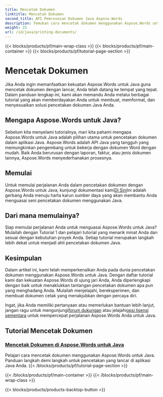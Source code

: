 ```yaml
---
title: Mencetak Dokumen
linktitle: Mencetak Dokumen
second_title: API Pemrosesan Dokumen Java Aspose.Words
description: Temukan cara mencetak dokumen menggunakan Aspose.Words untuk Java dengan daftar tutorial lengkap kami. Pelajari cara membuat, memformat, dan menyesuaikan solusi pencetakan dokumen Java Anda.
weight: 25
url: /id/java/printing-documents/
---
```


{{< blocks/products/pf/main-wrap-class >}}
{{< blocks/products/pf/main-container >}}
{{< blocks/products/pf/tutorial-page-section >}}

# Mencetak Dokumen


Jika Anda ingin memanfaatkan kekuatan Aspose.Words untuk Java guna mencetak dokumen dengan lancar, Anda telah datang ke tempat yang tepat. Dalam panduan lengkap ini, kami akan memandu Anda melalui berbagai tutorial yang akan memberdayakan Anda untuk membuat, memformat, dan menyesuaikan solusi pencetakan dokumen Java Anda. 

## Mengapa Aspose.Words untuk Java?

Sebelum kita menyelami tutorialnya, mari kita pahami mengapa Aspose.Words untuk Java adalah pilihan utama untuk pencetakan dokumen dalam aplikasi Java. Aspose.Words adalah API Java yang tangguh yang memungkinkan pengembang untuk bekerja dengan dokumen Word dengan mudah. Baik Anda berurusan dengan laporan, faktur, atau jenis dokumen lainnya, Aspose.Words menyederhanakan prosesnya.

## Memulai

 Untuk memulai perjalanan Anda dalam pencetakan dokumen dengan Aspose.Words untuk Java, kunjungi dokumentasi kami[Di Sini](https://reference.aspose.com/words/java/)Ini adalah gerbang Anda menuju harta karun sumber daya yang akan membantu Anda menguasai seni pencetakan dokumen menggunakan Java.

## Dari mana memulainya?

Siap memulai perjalanan Anda untuk menguasai Aspose.Words untuk Java? Mulailah dengan Tutorial 1 dan pelajari tutorial yang menarik minat Anda dan sesuai dengan kebutuhan proyek Anda. Setiap tutorial merupakan langkah lebih dekat untuk menjadi ahli pencetakan dokumen Java.

## Kesimpulan

Dalam artikel ini, kami telah memperkenalkan Anda pada dunia pencetakan dokumen menggunakan Aspose.Words untuk Java. Dengan daftar tutorial kami dan kekuatan Aspose.Words di ujung jari Anda, Anda diperlengkapi dengan baik untuk menaklukkan tantangan pencetakan dokumen apa pun yang menghadang Anda. Mulailah menjelajahi, bereksperimen, dan membuat dokumen cetak yang menakjubkan dengan percaya diri.

 Ingat, jika Anda memiliki pertanyaan atau memerlukan bantuan lebih lanjut, jangan ragu untuk mengunjungi[forum dukungan](https://forum.aspose.com/) atau jelajahi[opsi lisensi sementara](https://purchase.aspose.com/temporary-license/) untuk mempercepat perjalanan Aspose.Words Anda untuk Java.

## Tutorial Mencetak Dokumen
### [Mencetak Dokumen di Aspose.Words untuk Java](./printing-documents/)
Pelajari cara mencetak dokumen menggunakan Aspose.Words untuk Java. Panduan langkah demi langkah untuk pencetakan yang lancar di aplikasi Java Anda.
{{< /blocks/products/pf/tutorial-page-section >}}

{{< /blocks/products/pf/main-container >}}
{{< /blocks/products/pf/main-wrap-class >}}

{{< blocks/products/products-backtop-button >}}
